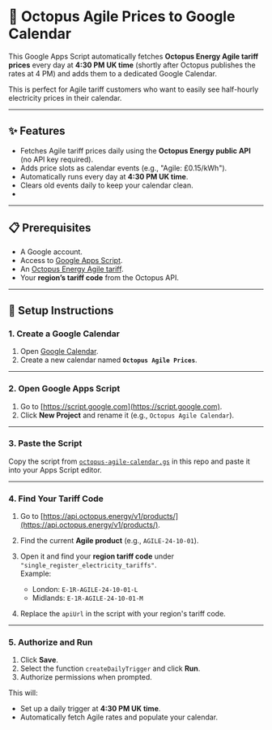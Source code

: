 # 🐙 Octopus Agile Prices to Google Calendar

This Google Apps Script automatically fetches **Octopus Energy Agile tariff prices** every day at **4:30 PM UK time** (shortly after Octopus publishes the rates at 4 PM) and adds them to a dedicated Google Calendar.  

This is perfect for Agile tariff customers who want to easily see half-hourly electricity prices in their calendar.

---

## ✨ Features
- Fetches Agile tariff prices daily using the **Octopus Energy public API** (no API key required).
- Adds price slots as calendar events (e.g., "Agile: £0.15/kWh").
- Automatically runs every day at **4:30 PM UK time**.
- Clears old events daily to keep your calendar clean.
- 
---

## 📋 Prerequisites
- A Google account.
- Access to [Google Apps Script](https://script.google.com/).
- An [Octopus Energy Agile tariff](https://octopus.energy/agile/).
- Your **region’s tariff code** from the Octopus API.

---

## 🚀 Setup Instructions

### 1. Create a Google Calendar
1. Open [Google Calendar](https://calendar.google.com/).
2. Create a new calendar named **`Octopus Agile Prices`**.

---

### 2. Open Google Apps Script
1. Go to [https://script.google.com](https://script.google.com).
2. Click **New Project** and rename it (e.g., `Octopus Agile Calendar`).

---

### 3. Paste the Script
Copy the script from [`octopus-agile-calendar.gs`](octopus-agile-calendar.gs) in this repo and paste it into your Apps Script editor.

---

### 4. Find Your Tariff Code
1. Go to [https://api.octopus.energy/v1/products/](https://api.octopus.energy/v1/products/).
2. Find the current **Agile product** (e.g., `AGILE-24-10-01`).
3. Open it and find your **region tariff code** under `"single_register_electricity_tariffs"`.  
   Example:  
   - London: `E-1R-AGILE-24-10-01-L`  
   - Midlands: `E-1R-AGILE-24-10-01-M`

4. Replace the `apiUrl` in the script with your region's tariff code.

---

### 5. Authorize and Run
1. Click **Save**.
2. Select the function `createDailyTrigger` and click **Run**.
3. Authorize permissions when prompted.

This will:
- Set up a daily trigger at **4:30 PM UK time**.
- Automatically fetch Agile rates and populate your calendar.

